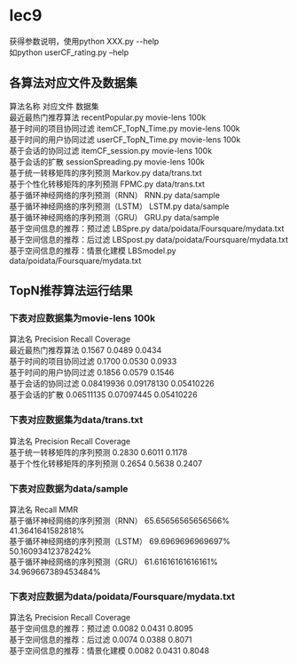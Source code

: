 # lec9

获得参数说明，使用python XXX.py --help  
如python userCF_rating.py –help  



## 各算法对应文件及数据集
算法名称	                        对应文件	                数据集  
最近最热门推荐算法	                recentPopular.py	        movie-lens 100k  
基于时间的项目协同过滤	            itemCF_TopN_Time.py	        movie-lens 100k  
基于时间的用户协同过滤	            userCF_TopN_Time.py	        movie-lens 100k  
基于会话的协同过滤	                itemCF_session.py	        movie-lens 100k  
基于会话的扩散	                    sessionSpreading.py	        movie-lens 100k  
基于统一转移矩阵的序列预测	         Markov.py	                data/trans.txt  
基于个性化转移矩阵的序列预测	    FPMC.py	                    data/trans.txt  
基于循环神经网络的序列预测（RNN）	 RNN.py	                    data/sample  
基于循环神经网络的序列预测（LSTM）	LSTM.py	                    data/sample  
基于循环神经网络的序列预测（GRU）	GRU.py	                    data/sample  
基于空间信息的推荐：预过滤	        LBSpre.py	                data/poidata/Foursquare/mydata.txt  
基于空间信息的推荐：后过滤	        LBSpost.py	                data/poidata/Foursquare/mydata.txt  
基于空间信息的推荐：情景化建模	    LBSmodel.py	                data/poidata/Foursquare/mydata.txt  



## TopN推荐算法运行结果
### 下表对应数据集为movie-lens 100k
算法名	                Precision	Recall	    Coverage  
最近最热门推荐算法	    0.1567	    0.0489	    0.0434  
基于时间的项目协同过滤	0.1700	    0.0530	    0.0933  
基于时间的用户协同过滤	0.1856  	0.0579	    0.1546  
基于会话的协同过滤	    0.08419936	0.09178130	0.05410226  
基于会话的扩散      	0.06511135	0.07097445	0.05410226  

### 下表对应数据集为data/trans.txt
算法名	                        Precision	Recall	Coverage  
基于统一转移矩阵的序列预测	        0.2830	0.6011	0.1178  
基于个性化转移矩阵的序列预测	    0.2654	0.5638	0.2407  


### 下表对应数据为data/sample
算法名	                            Recall	            MMR  
基于循环神经网络的序列预测（RNN）	65.65656565656566%	41.3641641582818%  
基于循环神经网络的序列预测（LSTM）	69.6969696969697%	50.16093412378242%  
基于循环神经网络的序列预测（GRU）	61.61616161616161%	34.969667389453484%  

### 下表对应数据为data/poidata/Foursquare/mydata.txt
算法名	                        Precision	Recall	Coverage  
基于空间信息的推荐：预过滤	        0.0082	0.0431	0.8095  
基于空间信息的推荐：后过滤	        0.0074	0.0388	0.8071  
基于空间信息的推荐：情景化建模	    0.0082	0.0431	0.8048  




